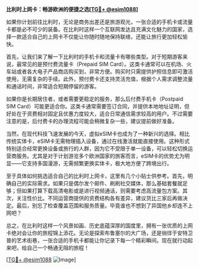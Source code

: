 **比利时上网卡：畅游欧洲的便捷之选[[TG💪+ @esim1088](https://t.me/s/esim1088)]**

如果你计划前往比利时，无论是商务出差还是旅游观光，一张合适的手机卡或流量卡都是必不可少的装备。在比利时这样一个互联网发达且充满文化魅力的国家，选择一款适合自己的上网卡不仅能让你随时随地保持联络，还能让旅行更加轻松愉快。

首先，让我们来了解一下比利时的手机卡和流量卡有哪些类型。对于短期游客来说，最常见的是预付费流量卡（Prepaid SIM Card）。这类卡通常可以在机场、火车站或者各大电子产品商店购买到，非常方便。购买时只需提供护照信息即可激活使用，无需复杂的手续。此外，预付费卡还支持灵活充值，根据个人需求调整流量和通话时间，非常适合短期停留的游客。

如果你是长期居住者，或者需要更稳定的服务，那么后付费手机卡（Postpaid SIM Card）可能更适合你。这类卡通常需要签订合同，并提供本地地址证明，但好处在于资费相对固定且优惠力度较大，适合日常通信需求较高的用户。不过需要注意的是，后付费卡的办理流程可能会稍微复杂一些，建议提前做好准备。

当然，在现代科技飞速发展的今天，虚拟eSIM卡也成为了一种新兴的选择。相比传统实体卡，eSIM卡无需物理插入设备，通过在线激活就能直接使用。这种形式特别适合经常更换设备或旅行的人群，因为它不受限于单一设备，可以轻松切换运营商服务。尤其是对于计划游览多个欧洲国家的旅客而言，eSIM卡的优势尤为明显——它支持多国漫游，无需频繁更换实体卡，极大地方便了跨境出行。

至于具体如何挑选适合自己的比利时上网卡，这里有几个小贴士供参考。首先，明确自己的实际需求。如果只是偶尔发个邮件、刷刷社交媒体，那么基础套餐就足够；但如果打算下载高清电影或是进行视频通话，则需要考虑高流量包方案。其次，关注性价比。不同运营商提供的资费结构各有差异，建议货比三家后再做决定。最后，别忘了检查覆盖范围和服务质量。毕竟谁也不想到了异国他乡却连不上网吧？

总之，在比利时这样一个风景如画、历史底蕴深厚的国度里，拥有一张优质的上网卡绝对会让你的旅程锦上添花。无论是探索布鲁塞尔的大广场，还是徜徉于安特卫普的艺术街巷，一张合适的手机卡都能让你记录下每一个精彩瞬间。现在就行动起来吧，给自己一个畅通无阻的旅程！

[[TG💪+ @esim1088](https://t.me/s/esim1088) ![Image](https://i.postimg.cc/4NQfJmqS/Snipaste-2025-05-13-00-14-12.png)]